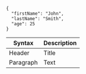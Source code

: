 ```
{
  "firstName": "John",
  "lastName": "Smith",
  "age": 25
}
```


| Syntax | Description |
|---------|------|
| Header | Title |
| Paragraph | Text |

